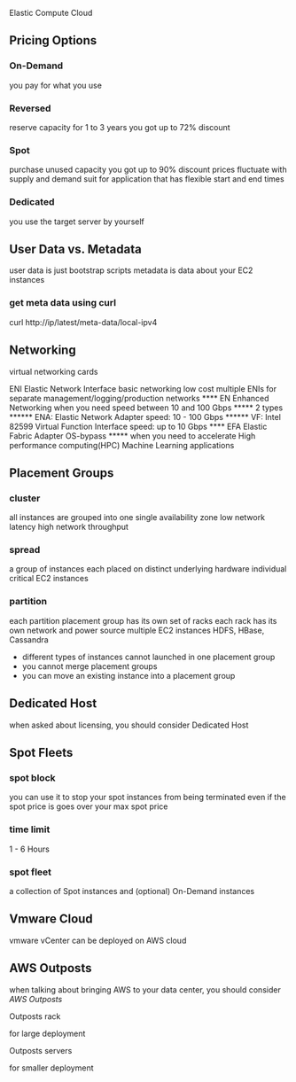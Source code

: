 Elastic Compute Cloud 

## Pricing Options 
### On-Demand 
you pay for what you use 

### Reversed 
reserve capacity for 1 to 3 years you got up to 72% discount 

### Spot 
purchase unused capacity you got up to 90% discount prices fluctuate with supply and demand suit for application that has flexible start and end times 

### Dedicated 
you use the target server by yourself

## User Data vs. Metadata 
user data is just bootstrap scripts 
metadata is data about your EC2 instances

### get meta data using curl 
curl http://ip/latest/meta-data/local-ipv4 

## Networking
virtual networking cards 

ENI Elastic Network Interface basic networking low cost multiple ENIs for separate management/logging/production networks **** EN Enhanced Networking when you need speed between 10 and 100 Gbps ***** 2 types ****** ENA: Elastic Network Adapter speed: 10 - 100 Gbps ****** VF: Intel 82599 Virtual Function Interface speed: up to 10 Gbps **** EFA Elastic Fabric Adapter OS-bypass ***** when you need to accelerate High performance computing(HPC) Machine Learning applications 

## Placement Groups 
### cluster 
all instances are grouped into one single availability zone low network latency high network throughput

### spread 
a group of instances each placed on distinct underlying hardware individual critical EC2 instances

### partition 
each partition placement group has its own set of racks each rack has its own network and power source multiple EC2 instances HDFS, HBase, Cassandra 

- different types of instances cannot launched in one placement group 
- you cannot merge placement groups 
- you can move an existing instance into a placement group 

## Dedicated Host
when asked about licensing, you should consider Dedicated Host 

## Spot Fleets
### spot block 
you can use it to stop your spot instances from being terminated even if the spot price is goes over your max spot price 

### time limit 
1 - 6 Hours

### spot fleet 
a collection of Spot instances and (optional) On-Demand instances 

## Vmware Cloud

vmware vCenter can be deployed on AWS cloud

## AWS Outposts 

when talking about bringing AWS to your data center, you should consider _AWS Outposts_

Outposts rack

for large deployment

Outposts servers

for smaller deployment